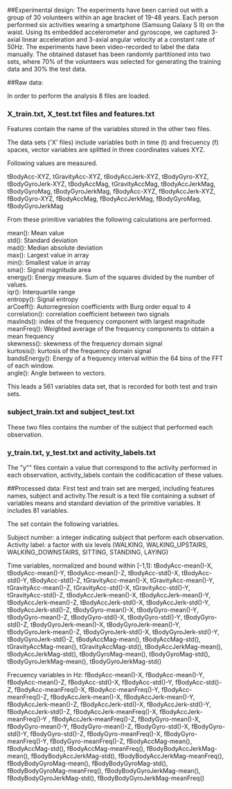 ##Experimental design:
The experiments have been carried out with a group of 30
volunteers within an age bracket of 19-48 years. Each person performed six 
activities wearing a smartphone (Samsung Galaxy S II) on the waist. Using its 
embedded accelerometer and gyroscope, we captured 3-axial linear acceleration and 
3-axial angular velocity at a constant rate of 50Hz. The experiments have been 
video-recorded to label the data manually. The obtained dataset has been randomly 
partitioned into two sets, where 70% of the volunteers was selected for generating 
the training data and 30% the test data.

##Raw data:

In order to perform the analysis 8 files are loaded.    

### X_train.txt, X_test.txt files and features.txt
Features contain the name of the variables stored in the other two files.

The data sets ('X' files) include variables both in time (t) and frecuency (f) spaces, vector variables are splitted in three coordinates values XYZ.

Following values are measured.

tBodyAcc-XYZ, tGravityAcc-XYZ, tBodyAccJerk-XYZ, tBodyGyro-XYZ, tBodyGyroJerk-XYZ, tBodyAccMag, tGravityAccMag, tBodyAccJerkMag, tBodyGyroMag, tBodyGyroJerkMag, fBodyAcc-XYZ, fBodyAccJerk-XYZ, fBodyGyro-XYZ, fBodyAccMag, fBodyAccJerkMag, fBodyGyroMag, fBodyGyroJerkMag   

From these primitive variables the following calculations are performed.

mean(): Mean value  
std(): Standard deviation  
mad(): Median absolute deviation   
max(): Largest value in array  
min(): Smallest value in array  
sma(): Signal magnitude area  
energy(): Energy measure. Sum of the squares divided by the number of values.   
iqr(): Interquartile range   
entropy(): Signal entropy   
arCoeff(): Autorregresion coefficients with Burg order equal to 4  
correlation(): correlation coefficient between two signals  
maxInds(): index of the frequency component with largest magnitude  
meanFreq(): Weighted average of the frequency components to obtain a mean frequency  
skewness(): skewness of the frequency domain signal   
kurtosis(): kurtosis of the frequency domain signal   
bandsEnergy(): Energy of a frequency interval within the 64 bins of the FFT of each window.   
angle(): Angle between to vectors.  

This leads a 561 variables data set, that is recorded for both test and train sets.

### subject_train.txt and subject_test.txt 
These two files contains the number of the subject that performed each observation.

### y_train.txt, y_test.txt and activity_labels.txt
The "y"" files contain a value that correspond to the activity performed in each observation, activity_labels contain the codificacation of these values. 

##Processed data:
First test and train set are merged, including features names, subject and activity.The result is a text file containing a subset of variables means and standard deviation of the primitive variables. It includes 81 variables.

The set contain the following variables.

Subject number: a integer indicating subject that perform each observation.
Activity label: a factor with six levels (WALKING, WALKING_UPSTAIRS, WALKING_DOWNSTAIRS, SITTING, STANDING, LAYING)

Time variables, normalized and bound within [-1,1]: tBodyAcc-mean()-X, tBodyAcc-mean()-Y, tBodyAcc-mean()-Z, tBodyAcc-std()-X, tBodyAcc-std()-Y, tBodyAcc-std()-Z, tGravityAcc-mean()-X, tGravityAcc-mean()-Y, tGravityAcc-mean()-Z, tGravityAcc-std()-X, tGravityAcc-std()-Y, tGravityAcc-std()-Z, tBodyAccJerk-mean()-X, tBodyAccJerk-mean()-Y, tBodyAccJerk-mean()-Z, tBodyAccJerk-std()-X, tBodyAccJerk-std()-Y, tBodyAccJerk-std()-Z, tBodyGyro-mean()-X, tBodyGyro-mean()-Y, tBodyGyro-mean()-Z, tBodyGyro-std()-X, tBodyGyro-std()-Y, tBodyGyro-std()-Z, tBodyGyroJerk-mean()-X, tBodyGyroJerk-mean()-Y, tBodyGyroJerk-mean()-Z, tBodyGyroJerk-std()-X, tBodyGyroJerk-std()-Y, tBodyGyroJerk-std()-Z, tBodyAccMag-mean(), tBodyAccMag-std(), tGravityAccMag-mean(), tGravityAccMag-std(), tBodyAccJerkMag-mean(), tBodyAccJerkMag-std(), tBodyGyroMag-mean(), tBodyGyroMag-std(), tBodyGyroJerkMag-mean(), tBodyGyroJerkMag-std()  

Frecuency variables in Hz: fBodyAcc-mean()-X, fBodyAcc-mean()-Y, fBodyAcc-mean()-Z, fBodyAcc-std()-X, fBodyAcc-std()-Y, fBodyAcc-std()-Z, fBodyAcc-meanFreq()-X, fBodyAcc-meanFreq()-Y, fBodyAcc-meanFreq()-Z, fBodyAccJerk-mean()-X, fBodyAccJerk-mean()-Y, fBodyAccJerk-mean()-Z, fBodyAccJerk-std()-X, fBodyAccJerk-std()-Y, fBodyAccJerk-std()-Z, fBodyAccJerk-meanFreq()-X, fBodyAccJerk-meanFreq()-Y , fBodyAccJerk-meanFreq()-Z, fBodyGyro-mean()-X, fBodyGyro-mean()-Y, fBodyGyro-mean()-Z, fBodyGyro-std()-X, fBodyGyro-std()-Y, fBodyGyro-std()-Z, fBodyGyro-meanFreq()-X, fBodyGyro-meanFreq()-Y, fBodyGyro-meanFreq()-Z, fBodyAccMag-mean(), fBodyAccMag-std(), fBodyAccMag-meanFreq(), fBodyBodyAccJerkMag-mean(), fBodyBodyAccJerkMag-std(), fBodyBodyAccJerkMag-meanFreq(), fBodyBodyGyroMag-mean(), fBodyBodyGyroMag-std(), fBodyBodyGyroMag-meanFreq(), fBodyBodyGyroJerkMag-mean(), fBodyBodyGyroJerkMag-std(), fBodyBodyGyroJerkMag-meanFreq()


